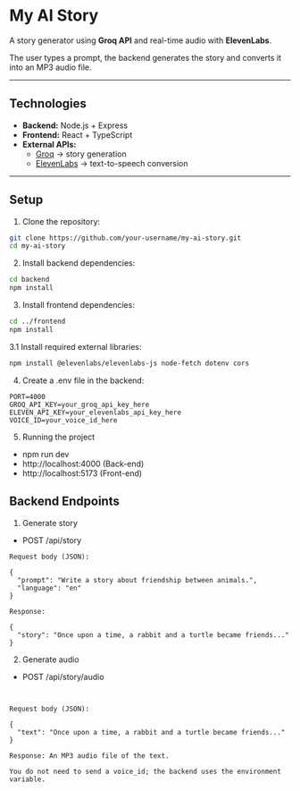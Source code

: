 # My AI Story

A story generator using **Groq API** and real-time audio with **ElevenLabs**.  

The user types a prompt, the backend generates the story and converts it into an MP3 audio file.  

---

## Technologies

- **Backend:** Node.js + Express  
- **Frontend:** React + TypeScript  
- **External APIs:**  
  - [Groq](https://api.groq.com) → story generation  
  - [ElevenLabs](https://beta.elevenlabs.io/) → text-to-speech conversion  

---

## Setup

1. Clone the repository:

```bash
git clone https://github.com/your-username/my-ai-story.git
cd my-ai-story
```

2. Install backend dependencies:
```bash
cd backend
npm install
```

3. Install frontend dependencies:
```bash
cd ../frontend
npm install
```

3.1 Install required external libraries:
```bash
npm install @elevenlabs/elevenlabs-js node-fetch dotenv cors

```

4. Create a .env file in the backend:
```env
PORT=4000
GROQ_API_KEY=your_groq_api_key_here
ELEVEN_API_KEY=your_elevenlabs_api_key_here
VOICE_ID=your_voice_id_here
```

5. Running the project
  *  npm run dev
  *  http://localhost:4000 (Back-end)
  *  http://localhost:5173 (Front-end)

## Backend Endpoints

1. Generate story

  * POST /api/story

```
Request body (JSON):

{
  "prompt": "Write a story about friendship between animals.",
  "language": "en"
}
````
```
Response:

{
  "story": "Once upon a time, a rabbit and a turtle became friends..."
}
```

2. Generate audio
 * POST /api/story/audio

```


Request body (JSON):

{
  "text": "Once upon a time, a rabbit and a turtle became friends..."
}
```
```
Response: An MP3 audio file of the text.

You do not need to send a voice_id; the backend uses the environment variable.
```

